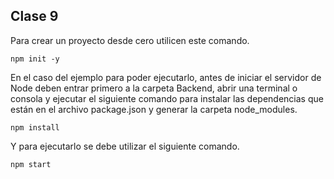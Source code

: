 ## Clase 9

Para crear un proyecto desde cero utilicen este comando.
~~~
npm init -y
~~~

En el caso del ejemplo para poder ejecutarlo, antes de iniciar el servidor de Node deben entrar primero a la carpeta Backend, abrir una terminal o consola y ejecutar el siguiente comando para instalar las dependencias que están en el archivo package.json y generar la carpeta node_modules.

~~~
npm install
~~~

Y para ejecutarlo se debe utilizar el siguiente comando.

~~~
npm start
~~~

